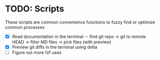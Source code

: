 # TODO: Scripts

These scripts are common convenience functions to fuzzy find or optimize common processes


- [x] Read documentation in the terminal -- find git repo -> git ls-remote HEAD <repo-url> -> filter MD files -> pick files (with preview)
- [x] Preview git diffs in the terminal using delta
- [ ] Figure out more fzf uses
